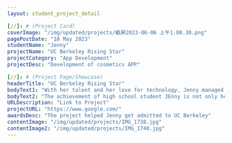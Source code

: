 ```yaml
---
layout: student_project_detail

[//]: # (Project Card)
coverImage: "/img/updated/projects/截屏2023-06-06 上午1.08.30.png"
pagePostDate: "18 May 2023"
studentName: "Jenny"
projectName: "UC Berkeley Rising Star"
projectCategory: "App Development"
projectDesc: "Development of cosmetics APP"

[//]: # (Project Page/Showcase)
headerTitle: "UC Berkeley Rising Star"
bodyText1: "With her talent and her love for technology, Jenny managed to create a makeup app. The APP not only collects information on the types, functions and prices of cosmetics, but also recommends products suitable for users through intelligent algorithms, making it an essential tool for cosmetics buyers. She has successfully combined technology with life so that cosmetic consumers can better understand and choose products that suit them while enjoying the convenience brought by technology. Her innovative consciousness and practical spirit have shown us the infinite possibilities of young people in the new era."
bodyText2: "The achievement of high school student JEnny is not only her personal honor, but also a proof of the continuous development of the younger generation in the field of technological innovation. Jenny's experience tells us that as long as you have dreams and perseverance, you can create your own world and bring positive impact to society. We are full of expectations for Jenny's future, and believe that she will continue to show her talent and charm in her study and life at UC Berkeley, and become an outstanding representative of the new generation of technological innovators."
URLDescription: "Link to Project"
projectURL: "https://www.google.com/"
awardsDesc: "The project helped Jenny get admitted to UC Berkeley"
contentImage: "/img/updated/projects/IMG_1738.jpg"
contentImage2: "/img/updated/projects/IMG_1740.jpg"
---
```


